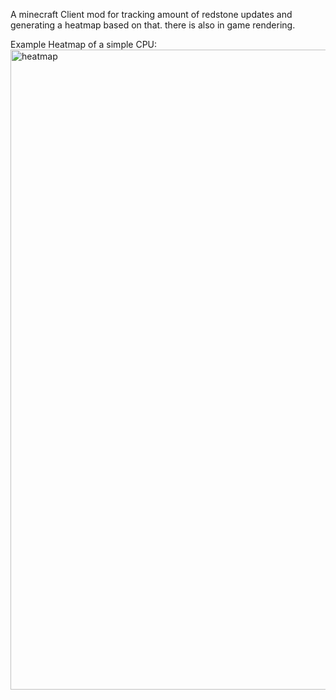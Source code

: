 A minecraft Client mod for tracking amount of redstone updates and generating a heatmap based on that.
there is also in game rendering.

Example Heatmap of a simple CPU:
<img width="835" height="1024" alt="heatmap" src="https://github.com/user-attachments/assets/f8c8c69d-eb61-42f2-8afe-89afb4e84d59" />
